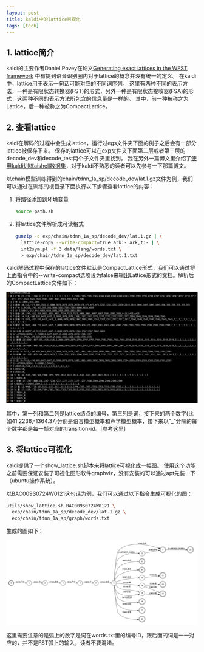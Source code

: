 ```yaml
---
layout: post
title: kaldi中的lattice可视化
tags: [tech]
---
```


## 1. lattice简介

kaldi的主要作者Daniel Povey在论文[Generating exact lattices in the WFST framework](https://www.microsoft.com/en-us/research/publication/generating-exact-lattices-in-the-wfst-framework/)
中有提到语音识别圈内对于lattice的概念并没有统一的定义。
在kaldi中，lattice用于表示一句话可能对应的不同词序列。
这里有两种不同的表示方法，一种是有限状态转换器(FST)的形式，另外一种是有限状态接收器(FSA)的形式，这两种不同的表示方法所包含的信息量是一样的。
其中，前一种被称之为Lattice，后一种被称之为CompactLattice。

## 2. 查看lattice

kaldi在解码的过程中会生成lattice，运行过egs文件夹下面的例子之后会有一部分lattice被保存下来。
保存的lattice可以在exp文件夹下面第二层或者第三层的decode_dev和decode_test两个子文件夹里找到。
我在另外一篇博文里介绍了[使用kaldi训练aishell数据集](/2019/09/27/kaldi-aishell/)，对于kaldi不熟悉的读者可以先参考一下那篇博文。

以chain模型训练得到的chain/tdnn_1a_sp/decode_dev/lat.1.gz文件为例，我们可以通过在训练的根目录下面执行以下步骤查看lattice的内容：

1. 将路径添加到环境变量

    ```bash
    source path.sh
    ```

2. 将lattice文件解析成可读格式

    ```bash
    gunzip -c exp/chain/tdnn_1a_sp/decode_dev/lat.1.gz | \
      lattice-copy --write-compact=true ark:- ark,t:- | \
      int2sym.pl -f 3 data/lang/words.txt \
      > exp/chain/tdnn_1a_sp/decode_dev/lat.1.txt
    ```

kaldi解码过程中保存的lattice文件默认是CompactLattice形式，我们可以通过将上面指令中的--write-compact选项设为false来输出Lattice形式的文档。解析后的CompactLattice文件如下：

![CompactLattice](/public/img/lattice/CompactLattice.png)

其中，第一列和第二列是lattice结点的编号，第三列是词，接下来的两个数字(比如41.2236,-1364.37)分别是语言模型概率和声学模型概率，接下来以“_”分隔的每个数字都是每一帧对应的transition-id。\[参考[这里](https://zhuanlan.zhihu.com/p/65557682)\]

## 3. 将lattice可视化

kaldi提供了一个show_lattice.sh脚本来将lattice可视化成一幅图。
使用这个功能之前需要保证安装了可视化图形软件graphviz，没有安装的可以通过apt先装一下（ubuntu操作系统）。

以BAC009S0724W0121这句话为例，我们可以通过以下指令生成可视化的图：

```bash
utils/show_lattice.sh BAC009S0724W0121 \
  exp/chain/tdnn_1a_sp/decode_dev/lat.1.gz \
  exp/chain/tdnn_1a_sp/graph/words.txt
```

生成的图如下：

![Show_Lattice](/public/img/lattice/Show_Lattice.png)

这里需要注意的是弧上的数字是词在words.txt里的编号ID，跟后面的词是一一对应的，并不是FST弧上的输入，读者不要混淆。

